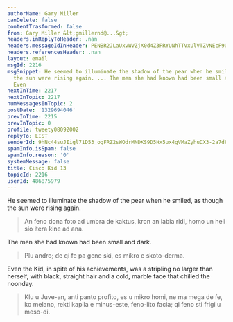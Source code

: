 ```yaml
---
authorName: Gary Miller
canDelete: false
contentTrasformed: false
from: Gary Miller &lt;gmillernd@...&gt;
headers.inReplyToHeader: .nan
headers.messageIdInHeader: PENBR2JLaUxvWVZjX0d4Z3FRYUNhTTVxUlVTZVNEcF9UNlZpclZ3TVB5SDRTdT1xOFBXZ0BtYWlsLmdtYWlsLmNvbT4=
headers.referencesHeader: .nan
layout: email
msgId: 2216
msgSnippet: He seemed to illuminate the shadow of the pear when he smiled, as though
  the sun were rising again. ... The men she had known had been small and dark. ...
  Even
nextInTime: 2217
nextInTopic: 2217
numMessagesInTopic: 2
postDate: '1329694046'
prevInTime: 2215
prevInTopic: 0
profile: tweety08092002
replyTo: LIST
senderId: 9hNc44suJIigl71D53_ogFRZ2sWOdrMNDKS9D5Hx5ux4gVMaZyhuDX3-2a7dFH-JA_DVkDu7F0xAadDGPEme5-9P5btFn0vZ
spamInfo.isSpam: false
spamInfo.reason: '0'
systemMessage: false
title: Cisco Kid 13
topicId: 2216
userId: 486875979
---
```


He seemed to illuminate the shadow of the pear when he smiled, as
though the sun were rising again.
> An feno dona foto ad umbra de kaktus, kron an labia ridi, homo un heli sio itera kine ad ana.

The men she had known had been small and dark.
> Plu andro; de qi fe pa gene ski, es mikro e skoto-derma.

Even the Kid, in spite of his achievements, was a stripling no larger
than herself, with black, straight hair and a cold, marble face that
chilled the noonday.
> Klu u Juve-an, anti panto profito, es u mikro homi, ne ma mega de fe, ko melano, rekti kapila e minus-este, feno-lito facia; qi feno sti frigi u meso-di.

